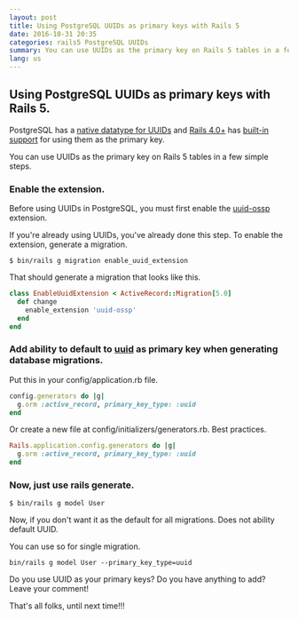 ```yaml
---
layout: post
title: Using PostgreSQL UUIDs as primary keys with Rails 5
date: 2016-10-31 20:35
categories: rails5 PostgreSQL UUIDs
summary: You can use UUIDs as the primary key on Rails 5 tables in a few simple steps.
lang: us
---
```

## Using PostgreSQL UUIDs as primary keys with Rails 5.

PostgreSQL has a [native datatype for UUIDs](https://www.postgresql.org/docs/9.5/static/datatype-uuid.html) and [Rails 4.0+](https://github.com/rails/rails/commit/bc8ebefe9825dbff2cffa29ff015a1e7a31f9812) has [built-in support](http://guides.rubyonrails.org/active_record_postgresql.html#uuid-primary-keys) for using them as the primary key.

You can use UUIDs as the primary key on Rails 5 tables in a few simple steps.

### Enable the extension.
Before using UUIDs in PostgreSQL, you must first enable the [uuid-ossp](https://www.postgresql.org/docs/9.5/static/uuid-ossp.html) extension.

If you're already using UUIDs, you've already done this step. To enable the extension, generate a migration.

```
$ bin/rails g migration enable_uuid_extension
```
That should generate a migration that looks like this.

```ruby
class EnableUuidExtension < ActiveRecord::Migration[5.0]
  def change
    enable_extension 'uuid-ossp'
  end
end
```

### Add ability to default to [uuid](https://github.com/rails/rails/compare/f94e328cf801...5a47639aac45#diff-b3e4617f47cb06d8e22542a2c2e40d97) as primary key when generating database migrations.

Put this in your config/application.rb file.

```ruby
config.generators do |g|
  g.orm :active_record, primary_key_type: :uuid
end
```
Or create a new file at config/initializers/generators.rb. Best practices.

```ruby
Rails.application.config.generators do |g|
  g.orm :active_record, primary_key_type: :uuid
end
```

### Now, just use rails generate.

```
$ bin/rails g model User
```

Now, if you don't want it as the default for all migrations.
Does not ability default UUID.

You can use so for single migration.

```
bin/rails g model User --primary_key_type=uuid
```

Do you use UUID as your primary keys? Do you have anything to add? Leave your comment!

That's all folks, until next time!!!
